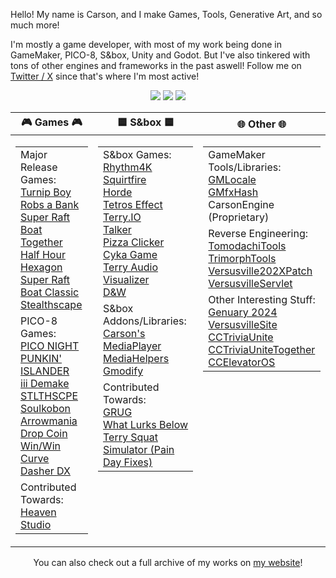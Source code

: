Hello! My name is Carson, and I make Games, Tools, Generative Art, and so much more!

I'm mostly a game developer, with most of my work being done in GameMaker, PICO-8, S&box, Unity and Godot. But I've also tinkered with tons of other engines and frameworks in the past aswell! Follow me on [Twitter / X](https://twitter.com/CarsonKompon) since that's where I'm most active!

<div align="center">
 <img src="https://github-profile-summary-cards.vercel.app/api/cards/profile-details?username=carsonkompon&theme=github_dark" />
 <img src="https://github-profile-summary-cards.vercel.app/api/cards/most-commit-language?username=carsonkompon&theme=github_dark" />
 <img src="https://github-profile-summary-cards.vercel.app/api/cards/repos-per-language?username=carsonkompon&theme=github_dark" />
 
 <table id="verticalalign" style="width:100%">
    <thead>
        <tr>
            <th>🎮 Games 🎮</th>
            <th>🟦 S&box 🟦</th>
            <th>🌐 Other 🌐</th>
        </tr>
    </thead>
    <tbody>
        <tr>
            <td halign="left" valign="top">
                <table>
                    <tbody>
                        <tr>
                            <td halign="left" valign="top">
                                Major Release Games:
                                <br />
                                <a href="https://store.steampowered.com/app/2097230/Turnip_Boy_Robs_a_Bank/">Turnip Boy Robs a Bank</a>
                                <br />
                                <a href="https://store.steampowered.com/app/1955340/Super_Raft_Boat_Together/">Super Raft Boat Together</a>
                                <br />
                                <a href="https://store.steampowered.com/app/2144080/Half_Hour_Hexagon">Half Hour Hexagon</a>
                                <br />
                                <a href="https://store.steampowered.com/app/1541250/Super_Raft_Boat">Super Raft Boat Classic</a>
                                <br />
                                <a href="https://store.steampowered.com/app/670720/Stealthscape/">Stealthscape</a>
                            </td>
                        </tr>
                        <tr>
                            <td halign="left" valign="top">
                                PICO-8 Games:
                                <br />
                                <a href="https://github.com/CarsonKompon/pico-night-punkin">PICO NIGHT PUNKIN'</a>
                                <br />
                                <a href="https://github.com/CarsonKompon/ISLANDER">ISLANDER</a>
                                <br />
                                <a href="https://github.com/CarsonKompon/iii-demake">iii Demake</a>
                                <br />
                                <a href="https://github.com/CarsonKompon/STLTHSCPE">STLTHSCPE</a>
                                <br />
                                <a href="https://github.com/CarsonKompon/Soulkoban">Soulkobon</a>
                                <br />
                                <a href="https://github.com/CarsonKompon/Arrowmania">Arrowmania</a>
                                <br />
                                <a href="https://github.com/CarsonKompon/Drop-Coin">Drop Coin</a>
                                <br />
                                <a href="https://github.com/CarsonKompon/Win-Win">Win/Win</a>
                                <br />
                                <a href="https://github.com/CarsonKompon/Curve-Dasher-DX">Curve Dasher DX</a>
                            </td>
                        </tr>
                        <tr>
                            <td halign="left" valign="top">
                                Contributed Towards:
                                <br />
                                <a href="https://github.com/RHeavenStudio/HeavenStudio">Heaven Studio</a>
                            </td>
                        </tr>
                    </tbody>
                </table>
            </td>
            <td halign="left" valign="top">
                <table>
                    <tbody>
                        <tr>
                            <td halign="left" valign="top">
                                S&box Games:
                                <br />
                                <a href="https://github.com/CarsonKompon/Rhythm4K">Rhythm4K</a>
                                <br />
                                <a href="https://asset.party/carsonk/squirtfire">Squirtfire</a>
                                <br />
                                <a href="https://github.com/CarsonKompon/horde">Horde</a>
                                <br />
                                <a href="https://github.com/CarsonKompon/tetros_effect">Tetros Effect</a>
                                <br />
                                <a href="https://github.com/carsonKompon/terry_io">Terry.IO</a>
                                <br />
                                <a href="https://github.com/CarsonKompon/sbox-talker">Talker</a>
                                <br />
                                <a href="https://github.com/CarsonKompon/pizza_clicker">Pizza Clicker</a>
                                <br />
                                <a href="https://github.com/CarsonKompon/cyka_game">Cyka Game</a>
                                <br />
                                <a href="https://github.com/CarsonKompon/terry_audio_visualizer">Terry Audio Visualizer</a>
                                <br />
                                <a href="https://asset.party/carsonk/daw">D&W</a>
                            </td>
                        </tr>
                        <tr>
                            <td halign="left" valign="top">
                                S&box Addons/Libraries:
                                <br />
                                <a href="https://github.com/carsonKompon/sbox-mediaplayer">Carson's MediaPlayer</a>
                                <br />
                                <a href="https://github.com/CarsonKompon/sbox-mediahelpers">MediaHelpers</a>
                                <br />
                                <a href="https://github.com/CarsonKompon/sandbox_gmod_css">Gmodify</a>
                            </td>
                        </tr>
                        <tr>
                            <td halign="left" valign="top">
                                Contributed Towards:
                                <br />
                                <a href="https://github.com/apetavern/grug">GRUG</a>
                                <br />
                                <a href="https://github.com/apetavern/what-lurks-below">What Lurks Below</a>
                                <br />
                                <a href="https://github.com/Eagle-One-Development/sbox-terry-squat-simulator">Terry Squat Simulator (Pain Day Fixes)</a>
                            </td>
                        </tr>
                    </tbody>
                </table>
            </td>
            <td halign="left" valign="top">
                <table>
                    <tbody>
                        <tr>
                            <td halign="left" valign="top">
                                GameMaker Tools/Libraries:
                                <br />
                                <a href="https://github.com/CarsonKompon/GMLocale">GMLocale</a>
                                <br />
                                <a href="https://github.com/CarsonKompon/GMfxHash">GMfxHash</a>
                                <br />
                                CarsonEngine (Proprietary)
                            </td>
                        </tr>
                        <tr>
                            <td halign="left" valign="top">
                                Reverse Engineering:
                                <br />
                                <a href="https://github.com/CarsonKompon/TomodachiTools">TomodachiTools</a>
                                <br />
                                <a href="https://github.com/CarsonKompon/TrimorphTools">TrimorphTools</a>
                                <br />
                                <a href="https://github.com/CarsonKompon/Versusville202XPatch">Versusville202XPatch</a>
                                <br />
                                <a href="https://github.com/CarsonKompon/VersusvilleServlet">VersusvilleServlet</a>
                            </td>
                        </tr>
                        <tr>
                            <td halign="left" valign="top">
                                Other Interesting Stuff:
                                <br />
                                <a href="https://github.com/CarsonKompon/genuary_2024">Genuary 2024</a>
                                <br />
                                <a href="https://github.com/CarsonKompon/VersusvilleSite">VersusvilleSite</a>
                                <br />
                                <a href="https://github.com/CarsonKompon/CCTriviaUnite">CCTriviaUnite</a>
                                <br />
                                <a href="https://github.com/CarsonKompon/CCTriviaUniteTogether">CCTriviaUniteTogether</a>
                                <br />
                                <a href="https://github.com/CarsonKompon/CCElevatorOS">CCElevatorOS</a>
                             </td>
                         </tr>
                     </tbody>
                 </table>
             </td>
         </tr>
     </tbody>
 </table>

 
 You can also check out a full archive of my works on [my website](https://carsonk.net/archive)!
</div>
